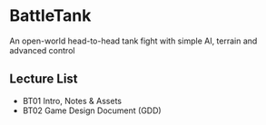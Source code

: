# BattleTank
An open-world head-to-head tank fight with simple AI, terrain and advanced control

## Lecture List
* BT01 Intro, Notes & Assets
* BT02 Game Design Document (GDD)
